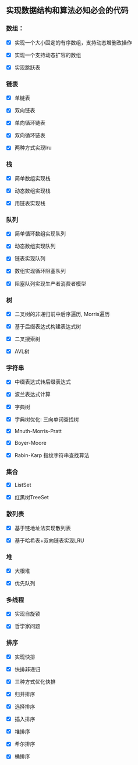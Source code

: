 ## 实现数据结构和算法必知必会的代码


### 数组：

- [x] 实现一个大小固定的有序数组，支持动态增删改操作

- [x] 实现一个支持动态扩容的数组

- [x] 实现跳跃表

### 链表  

- [x] 单链表

- [x] 双向链表

- [x] 单向循环链表

- [x] 双向循环链表

- [x] 两种方式实现lru

### 栈

- [x] 简单数组实现栈

- [x] 动态数组实现栈

- [x] 用链表实现栈

### 队列

- [x] 简单循环数组实现队列

- [x] 动态数组实现队列

- [x] 链表实现队列

- [x] 数组实现循环阻塞队列

- [x] 阻塞队列实现生产者消费者模型

### 树

- [x] 二叉树的非递归前中后序遍历, Morris遍历

- [x] 基于后缀表达式构建表达式树

- [x] 二叉搜索树

- [x] AVL树

### 字符串

- [x] 中缀表达式转后缀表达式

- [x] 波兰表达式计算

- [x] 字典树

- [x] 字典树优化: 三向单词查找树

- [x] Mnuth-Morris-Pratt

- [x] Boyer-Moore

- [x] Rabin-Karp 指纹字符串查找算法

### 集合

- [x] ListSet

- [x] 红黑树TreeSet

### 散列表

- [x] 基于链地址法实现散列表

- [x] 基于哈希表+双向链表实现LRU

### 堆

- [x] 大根堆

- [x] 优先队列

### 多线程

- [x] 实现自旋锁

- [x] 哲学家问题

### 排序

- [x] 实现快排

- [x] 快排非递归

- [x] 三种方式优化快排

- [x] 归并排序

- [x] 选择排序

- [x] 插入排序

- [x] 堆排序

- [x] 希尔排序

- [x] 桶排序